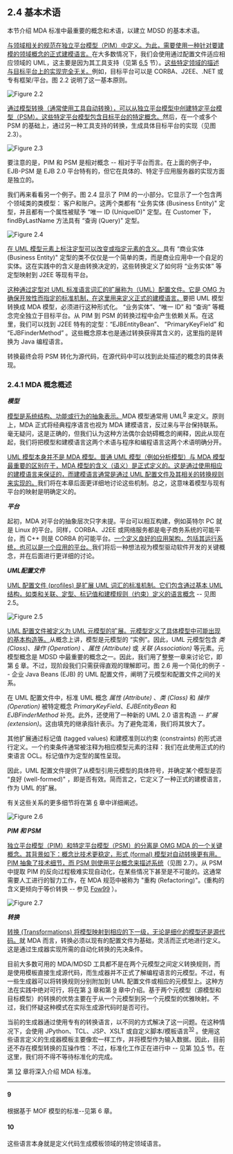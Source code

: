 ## 2.4 基本术语
本节介绍 MDA 标准中最重要的概念和术语，以建立 MDSD 的基本术语。

<ins>与领域相关的规范在独立平台模型（PIM）中定义。为此，需要使用一种针对要建模的领域概念的正式建模语言。</ins>在大多数情况下，我们会使用通过配置文件适应相应领域的 UML，这主要是因为其工具支持（见第 [6.5](../ch6/5.md) 节）。<ins>这些特定领域的描述与目标平台上的实现完全无关。</ins>例如，目标平台可以是 CORBA、J2EE、.NET 或专有框架/平台。图 2.2 说明了这一基本原则。

![Figure 2.2](../img/f2.2.png)

<ins>通过模型转换（通常使用工具自动转换），可以从独立平台模型中创建特定平台模型（PSM）。这些特定平台模型包含目标平台的特定概念。</ins>然后，在一个或多个 PSM 的基础上，通过另一种工具支持的转换，生成具体目标平台的实现（见图 2.3）。

![Figure 2.3](../img/f2.3.png)

要注意的是，PIM 和 PSM 是相对概念 -- 相对于平台而言。在上面的例子中，EJB-PSM 是 EJB 2.0 平台特有的，但它在具体的、特定于应用服务器的实现方面是独立的。

我们再来看看另一个例子。图 2.4 显示了 PIM 的一小部分。它显示了一个包含两个领域类的类模型： 客户和账户。这两个类都有 “业务实体 (Business Entity)" 定型，并且都有一个属性被赋予 “唯一 ID (UniqueID)" 定型。在 Customer 下，findByLastName 方法具有 “查询 (Query)" 定型。

![Figure 2.4](../img/f2.4.png)

<ins>在 UML 模型元素上标注定型可以改变或指定元素的含义。</ins>具有 “商业实体 (Business Entity)" 定型的类不仅仅是一个简单的类，而是商业应用中一个自足的实体。这在实践中的含义是由转换决定的，这些转换定义了如何将 “业务实体” 等定型映射到 J2EE 等现有平台。

<ins>这种通过定型对 UML 标准语言词汇的扩展称为（UML）配置文件。它是 OMG 为确保开放性而指定的标准机制，在这里用来定义正式的建模语言。</ins>要把 UML 模型转换成 MDA 模型，必须进行这种形式化。 “业务实体”、“唯一 ID” 和 “查询” 等概念完全独立于目标平台。从 PIM 到 PSM 的转换过程中会产生依赖关系。在这里，我们可以找到 J2EE 特有的定型：“EJBEntityBean”、 “PrimaryKeyField” 和 “EJBFinderMethod” 。这些概念原本也是通过转换获得其含义的，这里指的是转换为 Java 编程语言。

转换最终会将 PSM 转化为源代码，在源代码中可以找到此处描述的概念的具体表现。

### 2.4.1 MDA 概念概述

***模型***

<ins>模型是系统结构、功能或行为的抽象表示。</ins>MDA 模型通常用 UML<sup>[9](#9)</sup>
 来定义。原则上，MDA 正式将经典程序语言也视为 MDA 建模语言，反过来与平台保持联系。毫无疑问，这是正确的，但我们认为这种方法偶尔会妨碍概念的阐释，因此从现在起，我们将把模型和建模语言这两个术语与程序和编程语言这两个术语明确分开。

<ins>UML 模型本身并不是 MDA 模型。普通 UML 模型（例如分析模型）与 MDA 模型最重要的区别在于，MDA 模型的含义（语义）是正式定义的。这是通过使用相应的建模语言来保证的，而建模语言通常是通过 UML 配置文件及其相关的转换规则来实现的。</ins>我们将在本章后面更详细地讨论这些机制。总之，这意味着模型与现有平台的映射是明确定义的。

***平台***

起初，MDA 对平台的抽象层次只字未提。平台可以相互构建，例如英特尔 PC 就是 Linux 的平台。同样，CORBA、J2EE 或网络服务都是电子商务系统的可能平台，而 C++ 则是 CORBA 的可能平台。<ins>一个定义良好的应用架构，包括其运行系统，也可以是一个应用的平台。</ins>我们将后一种想法视为模型驱动软件开发的关键概念，并在后面进行更详细的讨论。

***UML配置文件***

<ins>UML 配置文件 (profiles) 是扩展 UML 词汇的标准机制。它们包含通过基本 UML 结构，如类和关联、定型、标记值和建模规则（约束）定义的语言概念</ins> -- 见图 2.5。

![Figure 2.5](../img/f2.5.png)

<ins>UML 配置文件被定义为 UML 元模型的扩展。元模型定义了具体模型中可能出现的基本构造等。</ins>从概念上讲，模型是元模型的 “实例”。因此，UML 元模型包含 *类 (Class)*、*操作 (Operation)*  、*属性 (Attribute)* 或 *关联 (Association)* 等元素。元模型概念是 MDSD 中最重要的概念之一。因此，我们用了整整一章来讨论它，即第 [6](../ch6/0.md) 章。不过，现阶段我们只需获得直观的理解即可。图 2.6 用一个简化的例子 -- 企业 Java Beans (EJB) 的 UML 配置文件，阐明了元模型和配置文件之间的关系。


在 UML 配置文件中，标准 UML 概念 *属性 (Attribute)* 、*类 (Class)* 和 *操作 (Operation)* 被特定概念 *PrimaryKeyField*、*EJBEntityBean* 和 *EJBFinderMethod* 补充。此外，还使用了一种新的 UML 2.0 语言构造 -- *扩展 (extension)*。这由填充的继承指针表示。为了避免混淆，我们将其放大了。

其他扩展通过标记值 (tagged values) 和建模准则以约束 (constraints) 的形式进行定义。一个约束条件通常被注释为相应模型元素的注释：我们在此使用正式的约束语言 OCL。标记值作为定型的属性呈现。

因此，UML 配置文件提供了从模型引用元模型的具体符号，并确定某个模型是否 “良好 (well-formed)" ，即是否有效。简而言之，它定义了一种正式的建模语言，作为 UML 的扩展。

有关这些关系的更多细节将在第 [6](../ch6/0.md) 章中详细阐述。

![Figure 2.6](../img/f2.6.png)

***PIM 和 PSM***

<ins>独立平台模型（PIM）和特定平台模型（PSM）的分离是 OMG MDA 的一个关键概念。其背景如下：概念比技术更稳定，形式 (formal) 模型对自动转换更有用。PIM 抽象了技术细节，而 PSM 则使用平台概念来描述系统</ins>（见图 2.7）。从 PSM 中提取 PIM 的反向过程极难实现自动化，在某些情况下甚至是不可能的。这通常需要人工进行的智力工作，在 MDA 规范中被称为 "重构 (Refactoring)"。(重构的含义更倾向于等价转换 -- 参见 [Fow99](../ref.md#fow99) ）。

![Figure 2.7](../img/f2.7.png)

***转换***

<ins>转换 (Transformations) 将模型映射到相应的下一级，无论是细化的模型还是源代码。</ins>就 MDA 而言，转换必须以现有的配置文件为基础，灵活而正式地进行定义。这是通过生成器实现所需的自动化转换的先决条件。

目前大多数可用的 MDA/MDSD 工具都不是在两个元模型之间定义转换规则，而是使用模板直接生成源代码，而生成器并不正式了解编程语言的元模型。不过，有一些生成器可以将转换规则分别附加到 UML 配置文件或相应的元模型上。这种方法在实践中绝对可行，将在第 [3](../ch3/0.md) 章和第 [9](../ch9/0.md) 章中介绍。基于两个元模型（源模型和目标模型）的转换的优势主要在于从一个元模型到另一个元模型的优雅映射。不过，我们怀疑这种模式在实际生成源代码时是否可行。

当前的生成器通过使用专有的转换语言，以不同的方式解决了这一问题。在这种情况下，会使用 JPython、TCL、JSP、XSLT 或自定义脚本/模板语言<sup>[10](#10)</sup>
 。使用这些语言定义的生成器模板主要像宏一样工作，并将模型作为输入数据。因此，目前还不存在模型转换的互操作性：不过，标准化工作正在进行中 -- 见第 [10.5](../ch10/5.md) 节。在这里，我们将不得不等待标准化的完成。

第 [12](../ch12/0.md) 章将深入介绍 MDA 标准。

---
#### 9
根据基于 MOF 模型的标准--见第 6 章。

#### 10
这些语言本身就是定义代码生成模板领域的特定领域语言。
